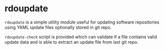 # rdoupdate

`rdoupdate` is a simple utility module useful for updating software
repositories using YAML update files optionally stored in git repo.

`rdoupdate-check` script is provided which can validate if a file contains
valid update data and is able to extract an update file from last git repo.

